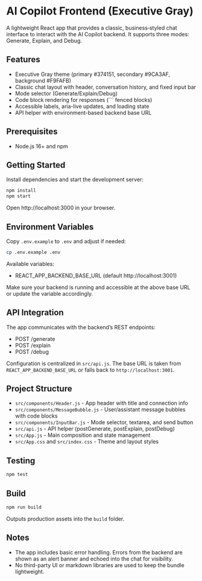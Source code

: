 # AI Copilot Frontend (Executive Gray)

A lightweight React app that provides a classic, business‑styled chat interface to interact with the AI Copilot backend. It supports three modes: Generate, Explain, and Debug.

## Features

- Executive Gray theme (primary #374151, secondary #9CA3AF, background #F9FAFB)
- Classic chat layout with header, conversation history, and fixed input bar
- Mode selector (Generate/Explain/Debug)
- Code block rendering for responses (``` fenced blocks)
- Accessible labels, aria-live updates, and loading state
- API helper with environment-based backend base URL

## Prerequisites

- Node.js 16+ and npm

## Getting Started

Install dependencies and start the development server:

```bash
npm install
npm start
```

Open http://localhost:3000 in your browser.

## Environment Variables

Copy `.env.example` to `.env` and adjust if needed:

```bash
cp .env.example .env
```

Available variables:

- REACT_APP_BACKEND_BASE_URL (default http://localhost:3001)

Make sure your backend is running and accessible at the above base URL or update the variable accordingly.

## API Integration

The app communicates with the backend’s REST endpoints:

- POST /generate
- POST /explain
- POST /debug

Configuration is centralized in `src/api.js`. The base URL is taken from `REACT_APP_BACKEND_BASE_URL` or falls back to `http://localhost:3001`.

## Project Structure

- `src/components/Header.js` - App header with title and connection info
- `src/components/MessageBubble.js` - User/assistant message bubbles with code blocks
- `src/components/InputBar.js` - Mode selector, textarea, and send button
- `src/api.js` - API helper (postGenerate, postExplain, postDebug)
- `src/App.js` - Main composition and state management
- `src/App.css` and `src/index.css` - Theme and layout styles

## Testing

```bash
npm test
```

## Build

```bash
npm run build
```

Outputs production assets into the `build` folder.

## Notes

- The app includes basic error handling. Errors from the backend are shown as an alert banner and echoed into the chat for visibility.
- No third-party UI or markdown libraries are used to keep the bundle lightweight.
